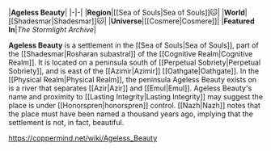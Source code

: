 |**Ageless Beauty**|
|-|-|
|**Region**|[[Sea of Souls\|Sea of Souls]]🐱︎|
|**World**|[[Shadesmar\|Shadesmar]]🐱︎|
|**Universe**|[[Cosmere\|Cosmere]]|
|**Featured In**|*The Stormlight Archive*|

**Ageless Beauty** is a settlement in the [[Sea of Souls\|Sea of Souls]], part of the [[Shadesmar\|Rosharan subastral]] of the [[Cognitive Realm\|Cognitive Realm]]. It is located on a peninsula south of [[Perpetual Sobriety\|Perpetual Sobriety]], and is east of the [[Azimir\|Azimir]] [[Oathgate\|Oathgate]]. In the [[Physical Realm\|Physical Realm]], the peninsula Ageless Beauty exists on is a river that separates [[Azir\|Azir]] and [[Emul\|Emul]].
Ageless Beauty's name and proximity to [[Lasting Integrity\|Lasting Integrity]] may suggest the place is under [[Honorspren\|honorspren]] control.
[[Nazh\|Nazh]] notes that the place must have been named a thousand years ago, implying that the settlement is not, in fact, beautiful.



https://coppermind.net/wiki/Ageless_Beauty